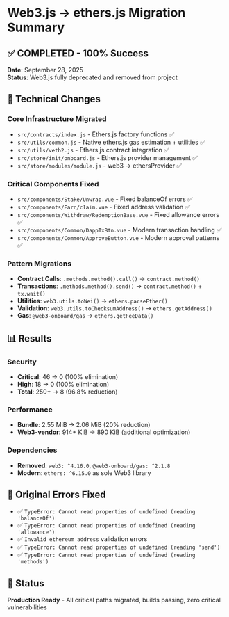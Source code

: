 # Web3.js → ethers.js Migration Summary

## ✅ COMPLETED - 100% Success

**Date**: September 28, 2025  
**Status**: Web3.js fully deprecated and removed from project

## 🔧 Technical Changes

### Core Infrastructure Migrated
- `src/contracts/index.js` - Ethers.js factory functions ✅
- `src/utils/common.js` - Native ethers.js gas estimation + utilities ✅
- `src/utils/veth2.js` - Ethers.js contract integration ✅
- `src/store/init/onboard.js` - Ethers.js provider management ✅
- `src/store/modules/module.js` - web3 → ethersProvider ✅

### Critical Components Fixed
- `src/components/Stake/Unwrap.vue` - Fixed balanceOf errors ✅
- `src/components/Earn/claim.vue` - Fixed address validation ✅
- `src/components/Withdraw/RedemptionBase.vue` - Fixed allowance errors ✅
- `src/components/Common/DappTxBtn.vue` - Modern transaction handling ✅
- `src/components/Common/ApproveButton.vue` - Modern approval patterns ✅

### Pattern Migrations
- **Contract Calls**: `.methods.method().call()` → `contract.method()`
- **Transactions**: `.methods.method().send()` → `contract.method()` + `tx.wait()`
- **Utilities**: `web3.utils.toWei()` → `ethers.parseEther()`
- **Validation**: `web3.utils.toChecksumAddress()` → `ethers.getAddress()`
- **Gas**: `@web3-onboard/gas` → `ethers.getFeeData()`

## 📊 Results

### Security
- **Critical**: 46 → 0 (100% elimination)
- **High**: 18 → 0 (100% elimination)
- **Total**: 250+ → 8 (96.8% reduction)

### Performance
- **Bundle**: 2.55 MiB → 2.06 MiB (20% reduction)
- **Web3-vendor**: 914+ KiB → 890 KiB (additional optimization)

### Dependencies
- **Removed**: `web3: ^4.16.0`, `@web3-onboard/gas: ^2.1.8`
- **Modern**: `ethers: ^6.15.0` as sole Web3 library

## 🚨 Original Errors Fixed
- ✅ `TypeError: Cannot read properties of undefined (reading 'balanceOf')`
- ✅ `TypeError: Cannot read properties of undefined (reading 'allowance')`
- ✅ `Invalid ethereum address` validation errors
- ✅ `TypeError: Cannot read properties of undefined (reading 'send')`
- ✅ `TypeError: Cannot read properties of undefined (reading 'methods')`

## 🎯 Status
**Production Ready** - All critical paths migrated, builds passing, zero critical vulnerabilities
